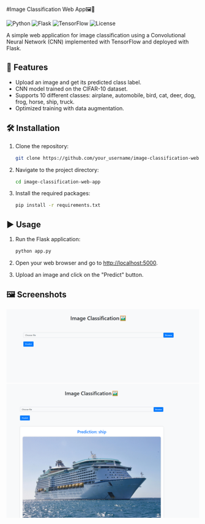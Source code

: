 #Image Classification Web App🖼️🚀 

![Python](https://img.shields.io/badge/Python-3.8%2B-blue?style=flat-square&logo=python)
![Flask](https://img.shields.io/badge/Flask-2.1.0-green?style=flat-square&logo=flask)
![TensorFlow](https://img.shields.io/badge/TensorFlow-2.7.0-orange?style=flat-square&logo=tensorflow)
![License](https://img.shields.io/badge/license-MIT-blue.svg?style=flat-square)

A simple web application for image classification using a Convolutional Neural Network (CNN) implemented with TensorFlow and deployed with Flask.

## 🚀 Features

- Upload an image and get its predicted class label.
- CNN model trained on the CIFAR-10 dataset.
- Supports 10 different classes: airplane, automobile, bird, cat, deer, dog, frog, horse, ship, truck.
- Optimized training with data augmentation.

## 🛠️ Installation

1. Clone the repository:

    ```bash
    git clone https://github.com/your_username/image-classification-web-app.git
    ```

2. Navigate to the project directory:

    ```bash
    cd image-classification-web-app
    ```

3. Install the required packages:

    ```bash
    pip install -r requirements.txt
    ```

## ▶️ Usage

1. Run the Flask application:

    ```bash
    python app.py
    ```

2. Open your web browser and go to [http://localhost:5000](http://localhost:5000).
3. Upload an image and click on the "Predict" button.

## 🖼️ Screenshots

![Home Page](homepage.png)
![Prediction](pred.png)
